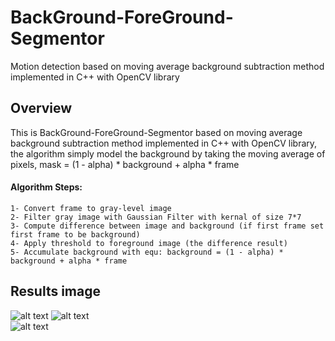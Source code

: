 # BackGround-ForeGround-Segmentor
Motion detection based on moving average background subtraction method implemented in C++ with OpenCV library 

## Overview
This is BackGround-ForeGround-Segmentor based on moving average background subtraction method implemented in C++ with OpenCV library,
the algorithm simply model the background by taking the moving average of pixels, 
	mask = (1 - alpha) * background + alpha * frame

#### Algorithm Steps:
	1- Convert frame to gray-level image  
	2- Filter gray image with Gaussian Filter with kernal of size 7*7  
	3- Compute difference between image and background (if first frame set first frame to be background)  
	4- Apply threshold to foreground image (the difference result)  
	5- Accumulate background with equ: background = (1 - alpha) * background + alpha * frame  

## Results image
![alt text]()
![alt text]()  
![alt text]()
